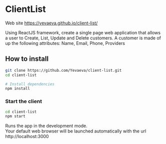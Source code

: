 # ClientList
Web site https://yevaeva.github.io/client-list/

Using ReactJS framework, create a single page web application that allows a user to Create, List, Update and Delete customers. A customer is made of up the following attributes:
Name,
Email,
Phone,
Providers

## How to install

```bash
git clone https://github.com/Yevaeva/client-list.git
cd client-list

# Install dependencies
npm install
```

### Start the client

```bash
cd client-list
npm start
```

Runs the app in the development mode.\
Your default web browser will be launched automatically with the url http://localhost:3000

